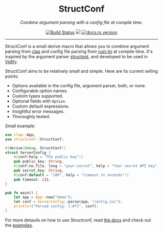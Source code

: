 <div align="center">

<h1>StructConf</h1>
<span><i>Combine argument parsing with a config file at compile time.</i></span>

<a href="https://github.com/vidify/structconf/actions"><img alt="Build Status" src="https://github.com/vidify/structconf/workflows/Continuous%20Integration/badge.svg"></a> <a alt="crates.io version" href="https://crates.io/crates/structconf"><img src="https://img.shields.io/crates/v/structconf.svg"></a> <a href="https://docs.rs/structconf"><img alt="docs.rs version" src="https://docs.rs/structconf/badge.svg"></a>
</div>

---

StructConf is a small derive macro that allows you to combine argument parsing from [clap](https://github.com/clap-rs/clap) and config file parsing from [rust-ini](https://github.com/zonyitoo/rust-ini) at compile time. It's inspired by the argument parser [structopt](https://github.com/TeXitoi/structopt), and developed to be used in [Vidify](https://github.com/vidify).

StructConf aims to be relatively small and simple. Here are its current selling points:

* Options available in the config file, argument parser, both, or none.
* Configurable option names.
* Custom types supported.
* Optional fields with `Option`.
* Custom default expressions.
* Insightful error messages.
* Thoroughly tested.

Small example:

```rust
use clap::App;
use structconf::StructConf;

#[derive(Debug, StructConf)]
struct ServerConfig {
    #[conf(help = "The public key")]
    pub public_key: String,
    #[conf(no_file, long = "your-secret", help = "Your secret API key")]
    pub secret_key: String,
    #[conf(default = "100", help = "timeout in seconds")]
    pub timeout: i32,
}

pub fn main() {
    let app = App::new("demo");
    let conf = ServerConfig::parse(app, "config.ini");
    println!("Parsed config: {:#?}", conf);
}
```

For more detauils on how to use Structconf, read [the docs](https://docs.rs/structconf/) and check out the [examples](examples).
